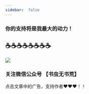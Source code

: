 ```yaml
---
sidebar:  false
---
```


### 你的支持将是我最大的动力！

## :coffee::coffee::coffee::coffee::coffee::coffee::coffee::coffee:

<img src="https://gitee.com/unclezs/image-blog/raw/master/20210105090216.jpeg"/>


### 关注微信公众号 【书虫无书荒】

点击文章中的广告，支持作者❤️❤️❤️！！